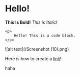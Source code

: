 # Hello!

**This Is Bold!**
*This is Italic!*

```
<p>
	Hello! This is a code block.
</p>
```

![alt text](/Screenshot (10).png)

Here is how to create a [link](http://daringfireball.net/projects/markdown/syntax)!

haha

